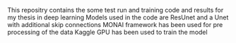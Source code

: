 This repositry contains the some test run and training code and results for my thesis in deep learning 
Models used in the code are ResUnet and a Unet with additional skip connections 
MONAI framework has been used for pre processing of the data 
Kaggle GPU has been used to train the model
